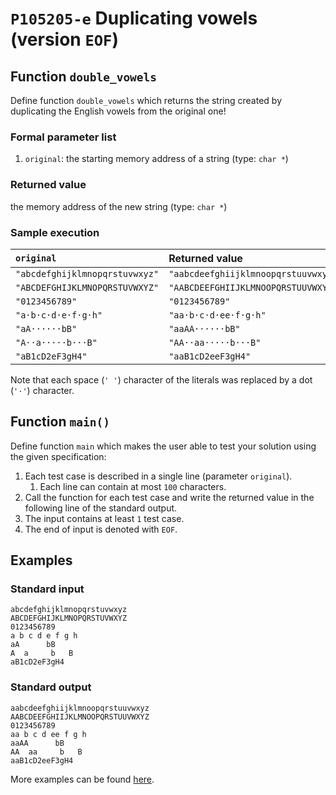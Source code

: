 # `P105205-e` Duplicating vowels (version `EOF`)

## Function `double_vowels`

Define function `double_vowels` which returns the string created by duplicating the English vowels from the original one!

### Formal parameter list

1. `original`: the starting memory address of a string (type: `char *`)

### Returned value

the memory address of the new string (type: `char *`)

### Sample execution

| `original` | Returned value | 
| :--- | :--- | 
| `"abcdefghijklmnopqrstuvwxyz"` | `"aabcdeefghiijklmnoopqrstuuvwxyz"` |
| `"ABCDEFGHIJKLMNOPQRSTUVWXYZ"` | `"AABCDEEFGHIIJKLMNOOPQRSTUUVWXYZ"` |
| `"0123456789"` | `"0123456789"` |
| `"a·b·c·d·e·f·g·h"` | `"aa·b·c·d·ee·f·g·h"` |
| `"aA······bB"` | `"aaAA······bB"` |
| `"A··a·····b···B"` | `"AA··aa·····b···B"` |
| `"aB1cD2eF3gH4"` | `"aaB1cD2eeF3gH4"` |

Note that each space (`' '`) character of the literals was replaced by a dot (`'·'`) character.

## Function `main()`

Define function `main` which makes the user able to test your solution using the given specification:

1. Each test case is described in a single line (parameter `original`).
    1. Each line can contain at most `100` characters.
1. Call the function for each test case and write the returned value in the following line of the standard output.
1. The input contains at least `1` test case.
1. The end of input is denoted with `EOF`.

## Examples

### Standard input

```
abcdefghijklmnopqrstuvwxyz
ABCDEFGHIJKLMNOPQRSTUVWXYZ
0123456789
a b c d e f g h
aA      bB
A  a     b   B
aB1cD2eF3gH4
```

### Standard output

```
aabcdeefghiijklmnoopqrstuuvwxyz
AABCDEEFGHIIJKLMNOOPQRSTUUVWXYZ
0123456789
aa b c d ee f g h
aaAA      bB
AA  aa     b   B
aaB1cD2eeF3gH4
```

More examples can be found [here](./P105205).